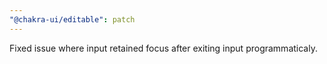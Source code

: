 ```yaml
---
"@chakra-ui/editable": patch
---
```


Fixed issue where input retained focus after exiting input programmaticaly.
